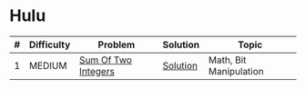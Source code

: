 # Hulu

| # | Difficulty | Problem | Solution | Topic |
|---|------------|---------|----------|--------|
| 1 | MEDIUM | [Sum Of Two Integers](https://leetcode.com/problems/sum-of-two-integers) | [Solution](../coding/algorithms/bitManupulation/SumOfTwoIntegers.java) | Math, Bit Manipulation |
